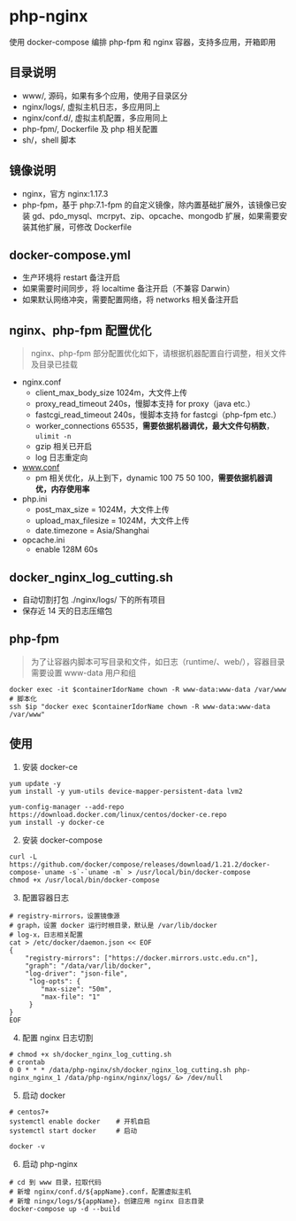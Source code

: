 # php-nginx
使用 docker-compose 编排 php-fpm 和 nginx 容器，支持多应用，开箱即用

## 目录说明
- www/, 源码，如果有多个应用，使用子目录区分
- nginx/logs/, 虚拟主机日志，多应用同上
- nginx/conf.d/, 虚拟主机配置，多应用同上
- php-fpm/, Dockerfile 及 php 相关配置
- sh/，shell 脚本

## 镜像说明
- nginx，官方 nginx:1.17.3
- php-fpm，基于 php:7.1-fpm 的自定义镜像，除内置基础扩展外，该镜像已安装 gd、pdo_mysql、mcrpyt、zip、opcache、mongodb 扩展，如果需要安装其他扩展，可修改 Dockerfile

## docker-compose.yml
- 生产环境将 restart 备注开启
- 如果需要时间同步，将 localtime 备注开启（不兼容 Darwin）
- 如果默认网络冲突，需要配置网络，将 networks 相关备注开启

## nginx、php-fpm 配置优化
> nginx、php-fpm 部分配置优化如下，请根据机器配置自行调整，相关文件及目录已挂载
- nginx.conf
  - client_max_body_size 1024m，大文件上传
  - proxy_read_timeout 240s，慢脚本支持 for proxy（java etc.）
  - fastcgi_read_timeout 240s，慢脚本支持 for fastcgi（php-fpm etc.）
  - worker_connections 65535，**需要依据机器调优，最大文件句柄数**，`ulimit -n`
  - gzip 相关已开启
  - log 日志重定向
- www.conf
  - pm 相关优化，从上到下，dynamic 100 75 50 100，**需要依据机器调优，内存使用率**
- php.ini
  - post_max_size = 1024M，大文件上传
  - upload_max_filesize = 1024M，大文件上传
  - date.timezone = Asia/Shanghai
- opcache.ini
  - enable 128M 60s

## docker_nginx_log_cutting.sh
- 自动切割打包 ./nginx/logs/ 下的所有项目
- 保存近 14 天的日志压缩包

## php-fpm
> 为了让容器内脚本可写目录和文件，如日志（runtime/、web/），容器目录需要设置 www-data 用户和组
```shell
docker exec -it $containerIdorName chown -R www-data:www-data /var/www
# 脚本化
ssh $ip "docker exec $containerIdorName chown -R www-data:www-data /var/www"
```

## 使用
1. 安装 docker-ce
```shell
yum update -y
yum install -y yum-utils device-mapper-persistent-data lvm2

yum-config-manager --add-repo https://download.docker.com/linux/centos/docker-ce.repo
yum install -y docker-ce
```

2. 安装 docker-compose
```shell
curl -L https://github.com/docker/compose/releases/download/1.21.2/docker-compose-`uname -s`-`uname -m` > /usr/local/bin/docker-compose
chmod +x /usr/local/bin/docker-compose
```

3. 配置容器日志
```shell
# registry-mirrors，设置镜像源
# graph，设置 docker 运行时根目录，默认是 /var/lib/docker
# log-x，日志相关配置
cat > /etc/docker/daemon.json << EOF
{
    "registry-mirrors": ["https://docker.mirrors.ustc.edu.cn"],
    "graph": "/data/var/lib/docker",
    "log-driver": "json-file",
     "log-opts": {
        "max-size": "50m",
        "max-file": "1"
     }
}
EOF
```

4. 配置 nginx 日志切割
```shell
# chmod +x sh/docker_nginx_log_cutting.sh
# crontab
0 0 * * * /data/php-nginx/sh/docker_nginx_log_cutting.sh php-nginx_nginx_1 /data/php-nginx/nginx/logs/ &> /dev/null
```

5. 启动 docker
```shell
# centos7+
systemctl enable docker    # 开机自启
systemctl start docker     # 启动

docker -v
```

6. 启动 php-nginx
```shell
# cd 到 www 目录，拉取代码
# 新增 nginx/conf.d/${appName}.conf，配置虚拟主机
# 新增 ningx/logs/${appName}，创建应用 nginx 日志目录
docker-compose up -d --build
```
